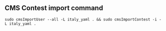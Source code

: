 ## CMS Contest import command
```
sudo cmsImportUser --all -L italy_yaml . && sudo cmsImportContest -i -L italy_yaml .
```

